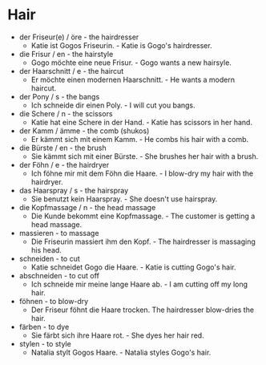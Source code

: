 # Hair

-  der Friseur(e) / öre - the hairdresser
    -  Katie ist Gogos Friseurin. - Katie is Gogo's hairdresser.
-  die Frisur / en - the hairstyle
    -  Gogo möchte eine neue Frisur. - Gogo wants a new hairsyle.
-  der Haarschnitt / e  -  the haircut
    -  Er möchte einen modernen Haarschnitt. - He wants a modern haircut.
-  der Pony / s - the bangs
    -  Ich schneide dir einen Poly. - I will cut you bangs.
-  die Schere / n - the scissors
    -  Katie hat eine Schere in der Hand. - Katie has scissors in her hand.
-  der Kamm / ämme - the comb (shukos)
    -  Er kämmt sich mit einem Kamm. - He combs his hair with a comb.
-  die Bürste / en - the brush
    -  Sie kämmt sich mit einer Bürste.  -  She brushes her hair with a brush.
-  der Föhn / e - the hairdryer
    -  Ich föhne mir mit dem Föhn die Haare.  -  I blow-dry my hair with the hairdryer.
-  das Haarspray / s - the hairspray
    -  Sie benutzt kein Haarspray.  -  She doesn't use hairspray.
-  die Kopfmassage / n - the head massage
    -  Die Kunde bekommt eine Kopfmassage.   -  The customer is getting a head massage.
-  massieren  - to massage
    -  Die Friseurin massiert ihm den Kopf. - The hairdresser is massaging his head.
-  schneiden - to cut
    -  Katie schneidet Gogo die Haare.  -  Katie is cutting Gogo's hair.
-  abschneiden - to cut off
    -  Ich schneide mir meine lange Haare ab. - I am cutting off my long hair.
-  föhnen - to blow-dry
    -  Der Friseur föhnt die Haare trocken. The hairdresser blow-dries the hair.
-  färben - to dye
    -  Sie färbt sich ihre Haare rot.  -  She dyes her hair red.
-  stylen - to style
    -  Natalia stylt Gogos Haare. - Natalia styles Gogo's hair.
